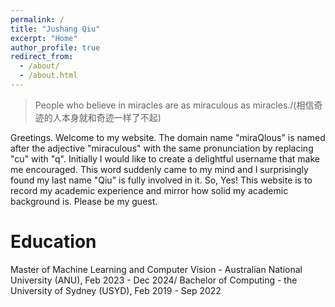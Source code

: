 ```yaml
---
permalink: /
title: "Jushang Qiu"
excerpt: "Home"
author_profile: true
redirect_from: 
  - /about/
  - /about.html
---
```


> People who believe in miracles are as miraculous as miracles./(相信奇迹的人本身就和奇迹一样了不起)

Greetings. Welcome to my website. The domain name "miraQlous" is named after the adjective "miraculous" with the same pronunciation by replacing "cu" with "q". Initially I would like to create a delightful username that make me encouraged. This word suddenly came to my mind and I surprisingly found my last name "Qiu" is fully involved in it. So, Yes! This website is to record my academic experience and mirror how solid my academic background is. Please be my guest.

Education
======
Master of Machine Learning and Computer Vision - Australian National University (ANU), Feb 2023 - Dec 2024/
Bachelor of Computing - the University of Sydney (USYD), Feb 2019 - Sep 2022
